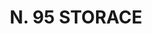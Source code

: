 ---
title: "N. 95 STORACE"
plant-name: "N. 95"
plant-number: "095"
plant-xml: "/assets/xml/plant095.xml"
plant-img1: "/assets/img/plant095_verso.jpg"
plant-img2: "/assets/img/plant095.jpg"
plant-title: "N. 95 STORACE"
plant-taxon-link: "http://www.worldfloraonline.org/taxon/wfo-0000492654"
plant-taxon-content: "[Styrax officinale L.]"
layout: single-xml
---